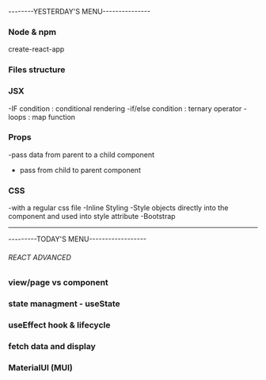 --------YESTERDAY'S MENU---------------

### Node & npm

create-react-app

### Files structure

### JSX

-IF condition : conditional rendering
-if/else condition : ternary operator
-loops : map function

### Props

-pass data from parent to a child component
- pass from child to parent component

### CSS

-with a regular css file
-Inline Styling
-Style objects directly into the component and used into style attribute
-Bootstrap

---

---------TODAY'S MENU------------------

###### REACT ADVANCED

### view/page vs component

### state managment - useState

### useEffect hook & lifecycle

### fetch data and display

### MaterialUI (MUI)

